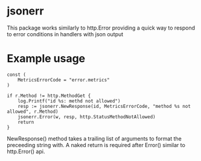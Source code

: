 # jsonerr
This package works similarly to http.Error providing a quick way to respond to error conditions in handlers with json output

# Example usage 

```
const (
    MetricsErrorCode = "error.metrics"
)

if r.Method != http.MethodGet {
    log.Printf("id %s: methd not allowed")
    resp := jsonerr.NewResponse(id, MetricsErrorCode, "method %s not allowed", r.Method)
    jsonerr.Error(w, resp, http.StatusMethodNotAllowed)
    return
}
```
NewResponse() method takes a trailing list of arguments to format the preceeding string with.
A naked return is required after Error() similar to http.Error() api. 
